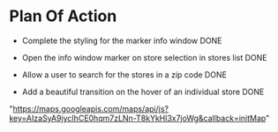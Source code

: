 # Plan Of Action

- Complete the styling for the marker info window DONE

- Open the info window marker on store selection in stores list DONE

- Allow a user to search for the stores in a zip code DONE

- Add a beautiful transition on the hover of an individual store DONE

"https://maps.googleapis.com/maps/api/js?key=AIzaSyA9jycIhCE0hqm7zLNn-T8kYkHl3x7joWg&callback=initMap"